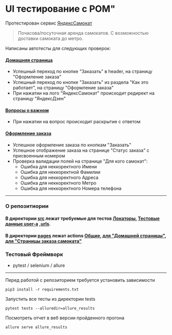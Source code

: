 # UI тестирование с POM"
Протестирован сервис [ЯндексСамокат](https://qa-scooter.praktikum-services.ru/)
> Почасова/посуточная аренда самокатов. С возможностью доставки самоката до метро.

Написаны автотесты для следующих проверок:

#### [Домашняя страница](tests/test_home_page.py)
- Успешный переход по кнопке "Заказать" в header, на страницу "Оформление заказа"
- Успешный переход по кнопке "Заказать" из раздела "Как это работает", на страницу "Оформление заказа"
- При нажатии на лого "ЯндексСамокат" происходит редирект на страницу "ЯндексДзен"


#### [Вопросы о важном](tests/test_FAQ.py)
- При нажатии на вопрос происходит раскрытие c ответом 


#### [Оформление заказа](tests/test_order_page.py)
- Успешное оформление заказа по кнопкам "Заказать"
- Успешное отображение заказа на странице "Статус заказа" с присвоенным номером
- Проверка валидации полей на странице "Для кого самокат":
     - Ошибка для неккоректного Имени 
     - Ошибка для неккоректной Фамилии 
     - Ошибка для неккоректного Адреса 
     - Ошибка для неккоректного Метро 
     - Ошибка для неккоректного Номера телефона


---
### О репозитиории 
#### В директории [src](src) лежат требуемые для тестов [Локаторы](utils/locators.py), [Тестовые данные user-a](utils/test_data.py) ,[urls](utils/urls.py).

#### В директории [pages](pages) лежат actions [Общие](pages/base_page.py), [для "Домашней страницы"](pages/home_page.py), [для "Страницы заказа самоката"](pages/order_page.py)

### Тестовый Фреймворк 
- pytest / selenium / allure
---

Перед работой с репозиторием требуется установить зависимости 
``` shell
pip3 install -r requirements.txt
```
Запустить все тесты из директории tests
```shell
pytest tests --alluredir=allure_results
```
Посмотреть отчет в веб версии пройденного прогона
``` shell
allure serve allure_results
```
